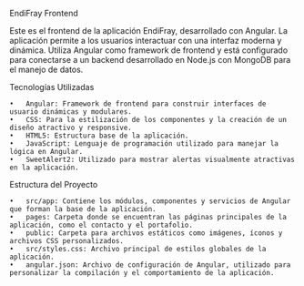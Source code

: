 EndiFray Frontend

Este es el frontend de la aplicación EndiFray, desarrollado con Angular. La aplicación permite a los usuarios interactuar con una interfaz moderna y dinámica. Utiliza Angular como framework de frontend y está configurado para conectarse a un backend desarrollado en Node.js con MongoDB para el manejo de datos.

Tecnologías Utilizadas

	•	Angular: Framework de frontend para construir interfaces de usuario dinámicas y modulares.
	•	CSS: Para la estilización de los componentes y la creación de un diseño atractivo y responsive.
	•	HTML5: Estructura base de la aplicación.
	•	JavaScript: Lenguaje de programación utilizado para manejar la lógica en Angular.
	•	SweetAlert2: Utilizado para mostrar alertas visualmente atractivas en la aplicación.

Estructura del Proyecto

	•	src/app: Contiene los módulos, componentes y servicios de Angular que forman la base de la aplicación.
	•	pages: Carpeta donde se encuentran las páginas principales de la aplicación, como el contacto y el portafolio.
	•	public: Carpeta para archivos estáticos como imágenes, íconos y archivos CSS personalizados.
	•	src/styles.css: Archivo principal de estilos globales de la aplicación.
	•	angular.json: Archivo de configuración de Angular, utilizado para personalizar la compilación y el comportamiento de la aplicación.
